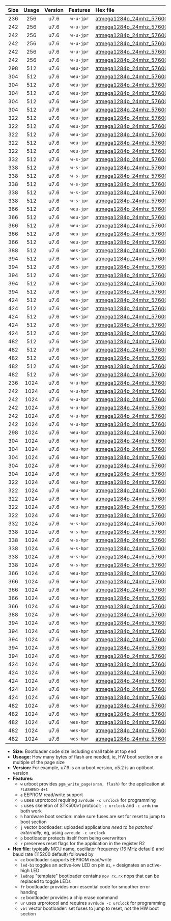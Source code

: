 |Size|Usage|Version|Features|Hex file|
|:-:|:-:|:-:|:-:|:--|
|236|256|u7.6|`w-u-jpr`|[atmega1284p_24mhz_57600bps_ur_vbl.hex](https://raw.githubusercontent.com/stefanrueger/urboot/main/atmega1284p_24mhz_57600bps_ur_vbl.hex)|
|242|256|u7.6|`w-u-jpr`|[atmega1284p_24mhz_57600bps_led+b5_ur_vbl.hex](https://raw.githubusercontent.com/stefanrueger/urboot/main/atmega1284p_24mhz_57600bps_led+b5_ur_vbl.hex)|
|242|256|u7.6|`w-u-jpr`|[atmega1284p_24mhz_57600bps_led+b7_ur_vbl.hex](https://raw.githubusercontent.com/stefanrueger/urboot/main/atmega1284p_24mhz_57600bps_led+b7_ur_vbl.hex)|
|242|256|u7.6|`w-u-jpr`|[atmega1284p_24mhz_57600bps_led+c7_ur_vbl.hex](https://raw.githubusercontent.com/stefanrueger/urboot/main/atmega1284p_24mhz_57600bps_led+c7_ur_vbl.hex)|
|242|256|u7.6|`w-u-jpr`|[atmega1284p_24mhz_57600bps_led+d7_ur_vbl.hex](https://raw.githubusercontent.com/stefanrueger/urboot/main/atmega1284p_24mhz_57600bps_led+d7_ur_vbl.hex)|
|242|256|u7.6|`w-u-jpr`|[atmega1284p_24mhz_57600bps_lednop_ur_vbl.hex](https://raw.githubusercontent.com/stefanrueger/urboot/main/atmega1284p_24mhz_57600bps_lednop_ur_vbl.hex)|
|298|512|u7.6|`weu-jpr`|[atmega1284p_24mhz_57600bps_ee_ur_vbl.hex](https://raw.githubusercontent.com/stefanrueger/urboot/main/atmega1284p_24mhz_57600bps_ee_ur_vbl.hex)|
|304|512|u7.6|`weu-jpr`|[atmega1284p_24mhz_57600bps_ee_led+b5_ur_vbl.hex](https://raw.githubusercontent.com/stefanrueger/urboot/main/atmega1284p_24mhz_57600bps_ee_led+b5_ur_vbl.hex)|
|304|512|u7.6|`weu-jpr`|[atmega1284p_24mhz_57600bps_ee_led+b7_ur_vbl.hex](https://raw.githubusercontent.com/stefanrueger/urboot/main/atmega1284p_24mhz_57600bps_ee_led+b7_ur_vbl.hex)|
|304|512|u7.6|`weu-jpr`|[atmega1284p_24mhz_57600bps_ee_led+c7_ur_vbl.hex](https://raw.githubusercontent.com/stefanrueger/urboot/main/atmega1284p_24mhz_57600bps_ee_led+c7_ur_vbl.hex)|
|304|512|u7.6|`weu-jpr`|[atmega1284p_24mhz_57600bps_ee_led+d7_ur_vbl.hex](https://raw.githubusercontent.com/stefanrueger/urboot/main/atmega1284p_24mhz_57600bps_ee_led+d7_ur_vbl.hex)|
|304|512|u7.6|`weu-jpr`|[atmega1284p_24mhz_57600bps_ee_lednop_ur_vbl.hex](https://raw.githubusercontent.com/stefanrueger/urboot/main/atmega1284p_24mhz_57600bps_ee_lednop_ur_vbl.hex)|
|322|512|u7.6|`weu-jpr`|[atmega1284p_24mhz_57600bps_ee_led+b5_fr_ur_vbl.hex](https://raw.githubusercontent.com/stefanrueger/urboot/main/atmega1284p_24mhz_57600bps_ee_led+b5_fr_ur_vbl.hex)|
|322|512|u7.6|`weu-jpr`|[atmega1284p_24mhz_57600bps_ee_led+b7_fr_ur_vbl.hex](https://raw.githubusercontent.com/stefanrueger/urboot/main/atmega1284p_24mhz_57600bps_ee_led+b7_fr_ur_vbl.hex)|
|322|512|u7.6|`weu-jpr`|[atmega1284p_24mhz_57600bps_ee_led+c7_fr_ur_vbl.hex](https://raw.githubusercontent.com/stefanrueger/urboot/main/atmega1284p_24mhz_57600bps_ee_led+c7_fr_ur_vbl.hex)|
|322|512|u7.6|`weu-jpr`|[atmega1284p_24mhz_57600bps_ee_led+d7_fr_ur_vbl.hex](https://raw.githubusercontent.com/stefanrueger/urboot/main/atmega1284p_24mhz_57600bps_ee_led+d7_fr_ur_vbl.hex)|
|322|512|u7.6|`weu-jpr`|[atmega1284p_24mhz_57600bps_ee_lednop_fr_ur_vbl.hex](https://raw.githubusercontent.com/stefanrueger/urboot/main/atmega1284p_24mhz_57600bps_ee_lednop_fr_ur_vbl.hex)|
|332|512|u7.6|`w-s-jpr`|[atmega1284p_24mhz_57600bps_vbl.hex](https://raw.githubusercontent.com/stefanrueger/urboot/main/atmega1284p_24mhz_57600bps_vbl.hex)|
|338|512|u7.6|`w-s-jpr`|[atmega1284p_24mhz_57600bps_led+b5_vbl.hex](https://raw.githubusercontent.com/stefanrueger/urboot/main/atmega1284p_24mhz_57600bps_led+b5_vbl.hex)|
|338|512|u7.6|`w-s-jpr`|[atmega1284p_24mhz_57600bps_led+b7_vbl.hex](https://raw.githubusercontent.com/stefanrueger/urboot/main/atmega1284p_24mhz_57600bps_led+b7_vbl.hex)|
|338|512|u7.6|`w-s-jpr`|[atmega1284p_24mhz_57600bps_led+c7_vbl.hex](https://raw.githubusercontent.com/stefanrueger/urboot/main/atmega1284p_24mhz_57600bps_led+c7_vbl.hex)|
|338|512|u7.6|`w-s-jpr`|[atmega1284p_24mhz_57600bps_led+d7_vbl.hex](https://raw.githubusercontent.com/stefanrueger/urboot/main/atmega1284p_24mhz_57600bps_led+d7_vbl.hex)|
|338|512|u7.6|`w-s-jpr`|[atmega1284p_24mhz_57600bps_lednop_vbl.hex](https://raw.githubusercontent.com/stefanrueger/urboot/main/atmega1284p_24mhz_57600bps_lednop_vbl.hex)|
|366|512|u7.6|`weu-jpr`|[atmega1284p_24mhz_57600bps_ee_led+b5_fr_ce_ur_vbl.hex](https://raw.githubusercontent.com/stefanrueger/urboot/main/atmega1284p_24mhz_57600bps_ee_led+b5_fr_ce_ur_vbl.hex)|
|366|512|u7.6|`weu-jpr`|[atmega1284p_24mhz_57600bps_ee_led+b7_fr_ce_ur_vbl.hex](https://raw.githubusercontent.com/stefanrueger/urboot/main/atmega1284p_24mhz_57600bps_ee_led+b7_fr_ce_ur_vbl.hex)|
|366|512|u7.6|`weu-jpr`|[atmega1284p_24mhz_57600bps_ee_led+c7_fr_ce_ur_vbl.hex](https://raw.githubusercontent.com/stefanrueger/urboot/main/atmega1284p_24mhz_57600bps_ee_led+c7_fr_ce_ur_vbl.hex)|
|366|512|u7.6|`weu-jpr`|[atmega1284p_24mhz_57600bps_ee_led+d7_fr_ce_ur_vbl.hex](https://raw.githubusercontent.com/stefanrueger/urboot/main/atmega1284p_24mhz_57600bps_ee_led+d7_fr_ce_ur_vbl.hex)|
|366|512|u7.6|`weu-jpr`|[atmega1284p_24mhz_57600bps_ee_lednop_fr_ce_ur_vbl.hex](https://raw.githubusercontent.com/stefanrueger/urboot/main/atmega1284p_24mhz_57600bps_ee_lednop_fr_ce_ur_vbl.hex)|
|388|512|u7.6|`wes-jpr`|[atmega1284p_24mhz_57600bps_ee_vbl.hex](https://raw.githubusercontent.com/stefanrueger/urboot/main/atmega1284p_24mhz_57600bps_ee_vbl.hex)|
|394|512|u7.6|`wes-jpr`|[atmega1284p_24mhz_57600bps_ee_led+b5_vbl.hex](https://raw.githubusercontent.com/stefanrueger/urboot/main/atmega1284p_24mhz_57600bps_ee_led+b5_vbl.hex)|
|394|512|u7.6|`wes-jpr`|[atmega1284p_24mhz_57600bps_ee_led+b7_vbl.hex](https://raw.githubusercontent.com/stefanrueger/urboot/main/atmega1284p_24mhz_57600bps_ee_led+b7_vbl.hex)|
|394|512|u7.6|`wes-jpr`|[atmega1284p_24mhz_57600bps_ee_led+c7_vbl.hex](https://raw.githubusercontent.com/stefanrueger/urboot/main/atmega1284p_24mhz_57600bps_ee_led+c7_vbl.hex)|
|394|512|u7.6|`wes-jpr`|[atmega1284p_24mhz_57600bps_ee_led+d7_vbl.hex](https://raw.githubusercontent.com/stefanrueger/urboot/main/atmega1284p_24mhz_57600bps_ee_led+d7_vbl.hex)|
|394|512|u7.6|`wes-jpr`|[atmega1284p_24mhz_57600bps_ee_lednop_vbl.hex](https://raw.githubusercontent.com/stefanrueger/urboot/main/atmega1284p_24mhz_57600bps_ee_lednop_vbl.hex)|
|424|512|u7.6|`wes-jpr`|[atmega1284p_24mhz_57600bps_ee_led+b5_fr_vbl.hex](https://raw.githubusercontent.com/stefanrueger/urboot/main/atmega1284p_24mhz_57600bps_ee_led+b5_fr_vbl.hex)|
|424|512|u7.6|`wes-jpr`|[atmega1284p_24mhz_57600bps_ee_led+b7_fr_vbl.hex](https://raw.githubusercontent.com/stefanrueger/urboot/main/atmega1284p_24mhz_57600bps_ee_led+b7_fr_vbl.hex)|
|424|512|u7.6|`wes-jpr`|[atmega1284p_24mhz_57600bps_ee_led+c7_fr_vbl.hex](https://raw.githubusercontent.com/stefanrueger/urboot/main/atmega1284p_24mhz_57600bps_ee_led+c7_fr_vbl.hex)|
|424|512|u7.6|`wes-jpr`|[atmega1284p_24mhz_57600bps_ee_led+d7_fr_vbl.hex](https://raw.githubusercontent.com/stefanrueger/urboot/main/atmega1284p_24mhz_57600bps_ee_led+d7_fr_vbl.hex)|
|424|512|u7.6|`wes-jpr`|[atmega1284p_24mhz_57600bps_ee_lednop_fr_vbl.hex](https://raw.githubusercontent.com/stefanrueger/urboot/main/atmega1284p_24mhz_57600bps_ee_lednop_fr_vbl.hex)|
|482|512|u7.6|`wes-jpr`|[atmega1284p_24mhz_57600bps_ee_led+b5_fr_ce_vbl.hex](https://raw.githubusercontent.com/stefanrueger/urboot/main/atmega1284p_24mhz_57600bps_ee_led+b5_fr_ce_vbl.hex)|
|482|512|u7.6|`wes-jpr`|[atmega1284p_24mhz_57600bps_ee_led+b7_fr_ce_vbl.hex](https://raw.githubusercontent.com/stefanrueger/urboot/main/atmega1284p_24mhz_57600bps_ee_led+b7_fr_ce_vbl.hex)|
|482|512|u7.6|`wes-jpr`|[atmega1284p_24mhz_57600bps_ee_led+c7_fr_ce_vbl.hex](https://raw.githubusercontent.com/stefanrueger/urboot/main/atmega1284p_24mhz_57600bps_ee_led+c7_fr_ce_vbl.hex)|
|482|512|u7.6|`wes-jpr`|[atmega1284p_24mhz_57600bps_ee_led+d7_fr_ce_vbl.hex](https://raw.githubusercontent.com/stefanrueger/urboot/main/atmega1284p_24mhz_57600bps_ee_led+d7_fr_ce_vbl.hex)|
|482|512|u7.6|`wes-jpr`|[atmega1284p_24mhz_57600bps_ee_lednop_fr_ce_vbl.hex](https://raw.githubusercontent.com/stefanrueger/urboot/main/atmega1284p_24mhz_57600bps_ee_lednop_fr_ce_vbl.hex)|
|236|1024|u7.6|`w-u-hpr`|[atmega1284p_24mhz_57600bps_ur.hex](https://raw.githubusercontent.com/stefanrueger/urboot/main/atmega1284p_24mhz_57600bps_ur.hex)|
|242|1024|u7.6|`w-u-hpr`|[atmega1284p_24mhz_57600bps_led+b5_ur.hex](https://raw.githubusercontent.com/stefanrueger/urboot/main/atmega1284p_24mhz_57600bps_led+b5_ur.hex)|
|242|1024|u7.6|`w-u-hpr`|[atmega1284p_24mhz_57600bps_led+b7_ur.hex](https://raw.githubusercontent.com/stefanrueger/urboot/main/atmega1284p_24mhz_57600bps_led+b7_ur.hex)|
|242|1024|u7.6|`w-u-hpr`|[atmega1284p_24mhz_57600bps_led+c7_ur.hex](https://raw.githubusercontent.com/stefanrueger/urboot/main/atmega1284p_24mhz_57600bps_led+c7_ur.hex)|
|242|1024|u7.6|`w-u-hpr`|[atmega1284p_24mhz_57600bps_led+d7_ur.hex](https://raw.githubusercontent.com/stefanrueger/urboot/main/atmega1284p_24mhz_57600bps_led+d7_ur.hex)|
|242|1024|u7.6|`w-u-hpr`|[atmega1284p_24mhz_57600bps_lednop_ur.hex](https://raw.githubusercontent.com/stefanrueger/urboot/main/atmega1284p_24mhz_57600bps_lednop_ur.hex)|
|298|1024|u7.6|`weu-hpr`|[atmega1284p_24mhz_57600bps_ee_ur.hex](https://raw.githubusercontent.com/stefanrueger/urboot/main/atmega1284p_24mhz_57600bps_ee_ur.hex)|
|304|1024|u7.6|`weu-hpr`|[atmega1284p_24mhz_57600bps_ee_led+b5_ur.hex](https://raw.githubusercontent.com/stefanrueger/urboot/main/atmega1284p_24mhz_57600bps_ee_led+b5_ur.hex)|
|304|1024|u7.6|`weu-hpr`|[atmega1284p_24mhz_57600bps_ee_led+b7_ur.hex](https://raw.githubusercontent.com/stefanrueger/urboot/main/atmega1284p_24mhz_57600bps_ee_led+b7_ur.hex)|
|304|1024|u7.6|`weu-hpr`|[atmega1284p_24mhz_57600bps_ee_led+c7_ur.hex](https://raw.githubusercontent.com/stefanrueger/urboot/main/atmega1284p_24mhz_57600bps_ee_led+c7_ur.hex)|
|304|1024|u7.6|`weu-hpr`|[atmega1284p_24mhz_57600bps_ee_led+d7_ur.hex](https://raw.githubusercontent.com/stefanrueger/urboot/main/atmega1284p_24mhz_57600bps_ee_led+d7_ur.hex)|
|304|1024|u7.6|`weu-hpr`|[atmega1284p_24mhz_57600bps_ee_lednop_ur.hex](https://raw.githubusercontent.com/stefanrueger/urboot/main/atmega1284p_24mhz_57600bps_ee_lednop_ur.hex)|
|322|1024|u7.6|`weu-hpr`|[atmega1284p_24mhz_57600bps_ee_led+b5_fr_ur.hex](https://raw.githubusercontent.com/stefanrueger/urboot/main/atmega1284p_24mhz_57600bps_ee_led+b5_fr_ur.hex)|
|322|1024|u7.6|`weu-hpr`|[atmega1284p_24mhz_57600bps_ee_led+b7_fr_ur.hex](https://raw.githubusercontent.com/stefanrueger/urboot/main/atmega1284p_24mhz_57600bps_ee_led+b7_fr_ur.hex)|
|322|1024|u7.6|`weu-hpr`|[atmega1284p_24mhz_57600bps_ee_led+c7_fr_ur.hex](https://raw.githubusercontent.com/stefanrueger/urboot/main/atmega1284p_24mhz_57600bps_ee_led+c7_fr_ur.hex)|
|322|1024|u7.6|`weu-hpr`|[atmega1284p_24mhz_57600bps_ee_led+d7_fr_ur.hex](https://raw.githubusercontent.com/stefanrueger/urboot/main/atmega1284p_24mhz_57600bps_ee_led+d7_fr_ur.hex)|
|322|1024|u7.6|`weu-hpr`|[atmega1284p_24mhz_57600bps_ee_lednop_fr_ur.hex](https://raw.githubusercontent.com/stefanrueger/urboot/main/atmega1284p_24mhz_57600bps_ee_lednop_fr_ur.hex)|
|332|1024|u7.6|`w-s-hpr`|[atmega1284p_24mhz_57600bps.hex](https://raw.githubusercontent.com/stefanrueger/urboot/main/atmega1284p_24mhz_57600bps.hex)|
|338|1024|u7.6|`w-s-hpr`|[atmega1284p_24mhz_57600bps_led+b5.hex](https://raw.githubusercontent.com/stefanrueger/urboot/main/atmega1284p_24mhz_57600bps_led+b5.hex)|
|338|1024|u7.6|`w-s-hpr`|[atmega1284p_24mhz_57600bps_led+b7.hex](https://raw.githubusercontent.com/stefanrueger/urboot/main/atmega1284p_24mhz_57600bps_led+b7.hex)|
|338|1024|u7.6|`w-s-hpr`|[atmega1284p_24mhz_57600bps_led+c7.hex](https://raw.githubusercontent.com/stefanrueger/urboot/main/atmega1284p_24mhz_57600bps_led+c7.hex)|
|338|1024|u7.6|`w-s-hpr`|[atmega1284p_24mhz_57600bps_led+d7.hex](https://raw.githubusercontent.com/stefanrueger/urboot/main/atmega1284p_24mhz_57600bps_led+d7.hex)|
|338|1024|u7.6|`w-s-hpr`|[atmega1284p_24mhz_57600bps_lednop.hex](https://raw.githubusercontent.com/stefanrueger/urboot/main/atmega1284p_24mhz_57600bps_lednop.hex)|
|366|1024|u7.6|`weu-hpr`|[atmega1284p_24mhz_57600bps_ee_led+b5_fr_ce_ur.hex](https://raw.githubusercontent.com/stefanrueger/urboot/main/atmega1284p_24mhz_57600bps_ee_led+b5_fr_ce_ur.hex)|
|366|1024|u7.6|`weu-hpr`|[atmega1284p_24mhz_57600bps_ee_led+b7_fr_ce_ur.hex](https://raw.githubusercontent.com/stefanrueger/urboot/main/atmega1284p_24mhz_57600bps_ee_led+b7_fr_ce_ur.hex)|
|366|1024|u7.6|`weu-hpr`|[atmega1284p_24mhz_57600bps_ee_led+c7_fr_ce_ur.hex](https://raw.githubusercontent.com/stefanrueger/urboot/main/atmega1284p_24mhz_57600bps_ee_led+c7_fr_ce_ur.hex)|
|366|1024|u7.6|`weu-hpr`|[atmega1284p_24mhz_57600bps_ee_led+d7_fr_ce_ur.hex](https://raw.githubusercontent.com/stefanrueger/urboot/main/atmega1284p_24mhz_57600bps_ee_led+d7_fr_ce_ur.hex)|
|366|1024|u7.6|`weu-hpr`|[atmega1284p_24mhz_57600bps_ee_lednop_fr_ce_ur.hex](https://raw.githubusercontent.com/stefanrueger/urboot/main/atmega1284p_24mhz_57600bps_ee_lednop_fr_ce_ur.hex)|
|388|1024|u7.6|`wes-hpr`|[atmega1284p_24mhz_57600bps_ee.hex](https://raw.githubusercontent.com/stefanrueger/urboot/main/atmega1284p_24mhz_57600bps_ee.hex)|
|394|1024|u7.6|`wes-hpr`|[atmega1284p_24mhz_57600bps_ee_led+b5.hex](https://raw.githubusercontent.com/stefanrueger/urboot/main/atmega1284p_24mhz_57600bps_ee_led+b5.hex)|
|394|1024|u7.6|`wes-hpr`|[atmega1284p_24mhz_57600bps_ee_led+b7.hex](https://raw.githubusercontent.com/stefanrueger/urboot/main/atmega1284p_24mhz_57600bps_ee_led+b7.hex)|
|394|1024|u7.6|`wes-hpr`|[atmega1284p_24mhz_57600bps_ee_led+c7.hex](https://raw.githubusercontent.com/stefanrueger/urboot/main/atmega1284p_24mhz_57600bps_ee_led+c7.hex)|
|394|1024|u7.6|`wes-hpr`|[atmega1284p_24mhz_57600bps_ee_led+d7.hex](https://raw.githubusercontent.com/stefanrueger/urboot/main/atmega1284p_24mhz_57600bps_ee_led+d7.hex)|
|394|1024|u7.6|`wes-hpr`|[atmega1284p_24mhz_57600bps_ee_lednop.hex](https://raw.githubusercontent.com/stefanrueger/urboot/main/atmega1284p_24mhz_57600bps_ee_lednop.hex)|
|424|1024|u7.6|`wes-hpr`|[atmega1284p_24mhz_57600bps_ee_led+b5_fr.hex](https://raw.githubusercontent.com/stefanrueger/urboot/main/atmega1284p_24mhz_57600bps_ee_led+b5_fr.hex)|
|424|1024|u7.6|`wes-hpr`|[atmega1284p_24mhz_57600bps_ee_led+b7_fr.hex](https://raw.githubusercontent.com/stefanrueger/urboot/main/atmega1284p_24mhz_57600bps_ee_led+b7_fr.hex)|
|424|1024|u7.6|`wes-hpr`|[atmega1284p_24mhz_57600bps_ee_led+c7_fr.hex](https://raw.githubusercontent.com/stefanrueger/urboot/main/atmega1284p_24mhz_57600bps_ee_led+c7_fr.hex)|
|424|1024|u7.6|`wes-hpr`|[atmega1284p_24mhz_57600bps_ee_led+d7_fr.hex](https://raw.githubusercontent.com/stefanrueger/urboot/main/atmega1284p_24mhz_57600bps_ee_led+d7_fr.hex)|
|424|1024|u7.6|`wes-hpr`|[atmega1284p_24mhz_57600bps_ee_lednop_fr.hex](https://raw.githubusercontent.com/stefanrueger/urboot/main/atmega1284p_24mhz_57600bps_ee_lednop_fr.hex)|
|482|1024|u7.6|`wes-hpr`|[atmega1284p_24mhz_57600bps_ee_led+b5_fr_ce.hex](https://raw.githubusercontent.com/stefanrueger/urboot/main/atmega1284p_24mhz_57600bps_ee_led+b5_fr_ce.hex)|
|482|1024|u7.6|`wes-hpr`|[atmega1284p_24mhz_57600bps_ee_led+b7_fr_ce.hex](https://raw.githubusercontent.com/stefanrueger/urboot/main/atmega1284p_24mhz_57600bps_ee_led+b7_fr_ce.hex)|
|482|1024|u7.6|`wes-hpr`|[atmega1284p_24mhz_57600bps_ee_led+c7_fr_ce.hex](https://raw.githubusercontent.com/stefanrueger/urboot/main/atmega1284p_24mhz_57600bps_ee_led+c7_fr_ce.hex)|
|482|1024|u7.6|`wes-hpr`|[atmega1284p_24mhz_57600bps_ee_led+d7_fr_ce.hex](https://raw.githubusercontent.com/stefanrueger/urboot/main/atmega1284p_24mhz_57600bps_ee_led+d7_fr_ce.hex)|
|482|1024|u7.6|`wes-hpr`|[atmega1284p_24mhz_57600bps_ee_lednop_fr_ce.hex](https://raw.githubusercontent.com/stefanrueger/urboot/main/atmega1284p_24mhz_57600bps_ee_lednop_fr_ce.hex)|

- **Size:** Bootloader code size including small table at top end
- **Useage:** How many bytes of flash are needed, ie, HW boot section or a multiple of the page size
- **Version:** For example, u7.6 is an urboot version, o5.2 is an optiboot version
- **Features:**
  + `w` urboot provides `pgm_write_page(sram, flash)` for the application at `FLASHEND-4+1`
  + `e` EEPROM read/write support
  + `u` uses urprotocol requiring `avrdude -c urclock` for programming
  + `s` uses skeleton of STK500v1 protocol; `-c urclock` and `-c arduino` both work
  + `h` hardware boot section: make sure fuses are set for reset to jump to boot section
  + `j` vector bootloader: uploaded applications *need to be patched externally*, eg, using `avrdude -c urclock`
  + `p` bootloader protects itself from being overwritten
  + `r` preserves reset flags for the application in the register R2
- **Hex file:** typically MCU name, oscillator frequency (16 MHz default) and baud rate (115200 default) followed by
  + `ee` bootloader supports EEPROM read/write
  + `led-b1` toggles an active-low LED on pin `B1`, `+` designates an active-high LED
  + `lednop` "template" bootloader contains `mov rx,rx` nops that can be replaced to toggle LEDs
  + `fr` bootloader provides non-essential code for smoother error handing
  + `ce` bootloader provides a chip erase command
  + `ur` uses urprotocol and requires `avrdude -c urclock` for programming
  + `vbl` vector bootloader: set fuses to jump to reset, not the HW boot section
